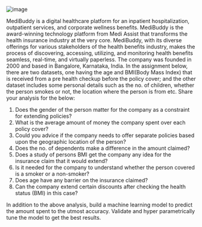![image](https://github.com/user-attachments/assets/4bf631aa-33e5-4b5c-9a4b-2f077e47a2ee)


MediBuddy is a digital healthcare platform for an inpatient hospitalization, outpatient
services, and corporate wellness benefits.
MediBuddy is the award-winning technology platform from Medi Assist that transforms
the health insurance industry at the very core. MediBuddy, with its diverse offerings for
various stakeholders of the health benefits industry, makes the process of discovering,
accessing, utilizing, and monitoring health benefits seamless, real-time, and virtually
paperless.
The company was founded in 2000 and based in Bangalore, Karnataka, India.
In the assignment below, there are two datasets, one having the age and BMI(Body
Mass Index) that is received from a pre health checkup before the policy cover; and the
other dataset includes some personal details such as the no. of children, whether the
person smokes or not, the location where the person is from etc.
Share your analysis for the below:
1. Does the gender of the person matter for the company as a constraint for
extending policies?
2. What is the average amount of money the company spent over each policy
cover?
3. Could you advice if the company needs to offer separate policies based upon the
geographic location of the person?
4. Does the no. of dependents make a difference in the amount claimed?
5. Does a study of persons BMI get the company any idea for the insurance claim
that it would extend?
6. Is it needed for the company to understand whether the person covered is a
smoker or a non-smoker?
7. Does age have any barrier on the insurance claimed?
8. Can the company extend certain discounts after checking the health status
(BMI) in this case?


In addition to the above analysis, build a machine learning model to predict the
amount spent to the utmost accuracy. Validate and hyper parametrically tune the
model to get the best results.
